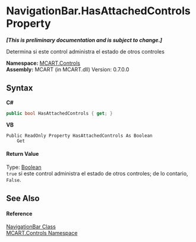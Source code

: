 # NavigationBar.HasAttachedControls Property 
 _**\[This is preliminary documentation and is subject to change.\]**_

Determina si este control administra el estado de otros controles

**Namespace:**&nbsp;<a href="1c9d7a8e-81d4-838a-f87d-7379b253b6ce">MCART.Controls</a><br />**Assembly:**&nbsp;MCART (in MCART.dll) Version: 0.7.0.0

## Syntax

**C#**<br />
``` C#
public bool HasAttachedControls { get; }
```

**VB**<br />
``` VB
Public ReadOnly Property HasAttachedControls As Boolean
	Get
```


#### Return Value
Type: <a href="http://msdn2.microsoft.com/es-es/library/a28wyd50" target="_blank">Boolean</a><br />`true` si este control administra el estado de otros controles; de lo contario, `False`.

## See Also


#### Reference
<a href="f8adee10-4c70-0c35-f2ea-0afdd2e92957">NavigationBar Class</a><br /><a href="1c9d7a8e-81d4-838a-f87d-7379b253b6ce">MCART.Controls Namespace</a><br />